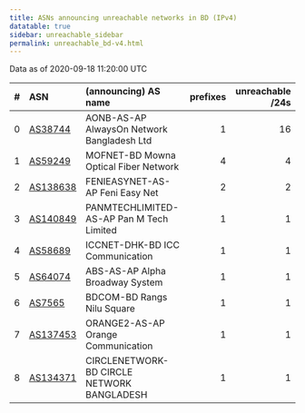 ```yaml
---
title: ASNs announcing unreachable networks in BD (IPv4)
datatable: true
sidebar: unreachable_sidebar
permalink: unreachable_bd-v4.html
---
```


Data as of 2020-09-18 11:20:00 UTC


<div class="datatable-begin"></div>

|   # | ASN                                      | (announcing) AS name                       |   prefixes |   unreachable /24s |
|----:|:-----------------------------------------|:-------------------------------------------|-----------:|-------------------:|
|   0 | [AS38744](unreachable_AS38744-v4.html)   | AONB-AS-AP AlwaysOn Network Bangladesh Ltd |          1 |                 16 |
|   1 | [AS59249](unreachable_AS59249-v4.html)   | MOFNET-BD Mowna Optical Fiber Network      |          4 |                  4 |
|   2 | [AS138638](unreachable_AS138638-v4.html) | FENIEASYNET-AS-AP Feni Easy Net            |          2 |                  2 |
|   3 | [AS140849](unreachable_AS140849-v4.html) | PANMTECHLIMITED-AS-AP Pan M Tech Limited   |          1 |                  1 |
|   4 | [AS58689](unreachable_AS58689-v4.html)   | ICCNET-DHK-BD ICC Communication            |          1 |                  1 |
|   5 | [AS64074](unreachable_AS64074-v4.html)   | ABS-AS-AP Alpha Broadway System            |          1 |                  1 |
|   6 | [AS7565](unreachable_AS7565-v4.html)     | BDCOM-BD Rangs Nilu Square                 |          1 |                  1 |
|   7 | [AS137453](unreachable_AS137453-v4.html) | ORANGE2-AS-AP Orange Communication         |          1 |                  1 |
|   8 | [AS134371](unreachable_AS134371-v4.html) | CIRCLENETWORK-BD CIRCLE NETWORK BANGLADESH |          1 |                  1 |

<div class="datatable-end"></div>